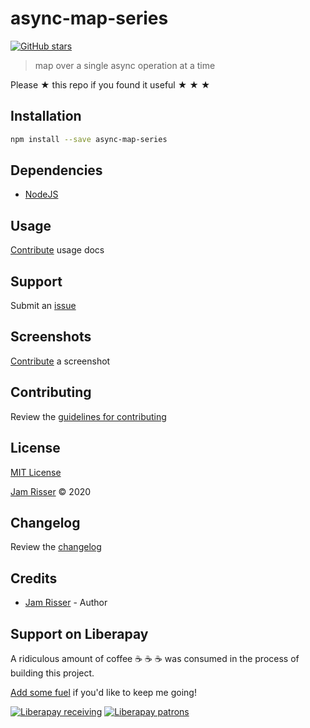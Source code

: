 # async-map-series

[![GitHub stars](https://img.shields.io/github/stars/codejamninja/async-map-series.svg?style=social&label=Stars)](https://github.com/codejamninja/async-map-series)

> map over a single async operation at a time

Please ★ this repo if you found it useful ★ ★ ★

## Installation

```sh
npm install --save async-map-series
```

## Dependencies

- [NodeJS](https://nodejs.org)

## Usage

[Contribute](https://github.com/codejamninja/async-map-series/blob/master/CONTRIBUTING.md) usage docs

## Support

Submit an [issue](https://github.com/codejamninja/async-map-series/issues/new)

## Screenshots

[Contribute](https://github.com/codejamninja/async-map-series/blob/master/CONTRIBUTING.md) a screenshot

## Contributing

Review the [guidelines for contributing](https://github.com/codejamninja/async-map-series/blob/master/CONTRIBUTING.md)

## License

[MIT License](https://github.com/codejamninja/async-map-series/blob/master/LICENSE)

[Jam Risser](https://codejam.ninja) © 2020

## Changelog

Review the [changelog](https://github.com/codejamninja/async-map-series/blob/master/CHANGELOG.md)

## Credits

- [Jam Risser](https://codejam.ninja) - Author

## Support on Liberapay

A ridiculous amount of coffee ☕ ☕ ☕ was consumed in the process of building this project.

[Add some fuel](https://liberapay.com/codejamninja/donate) if you'd like to keep me going!

[![Liberapay receiving](https://img.shields.io/liberapay/receives/codejamninja.svg?style=flat-square)](https://liberapay.com/codejamninja/donate)
[![Liberapay patrons](https://img.shields.io/liberapay/patrons/codejamninja.svg?style=flat-square)](https://liberapay.com/codejamninja/donate)
